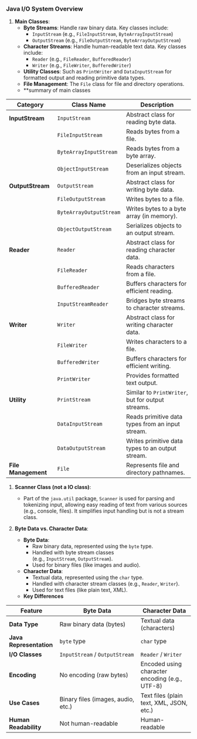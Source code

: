 
### Java I/O System Overview

1. **Main Classes**:
    - **Byte Streams**: Handle raw binary data. Key classes include:
        - `InputStream` (e.g., `FileInputStream`, `ByteArrayInputStream`)
        - `OutputStream` (e.g., `FileOutputStream`, `ByteArrayOutputStream`)
    - **Character Streams**: Handle human-readable text data. Key classes include:
        - `Reader` (e.g., `FileReader`, `BufferedReader`)
        - `Writer` (e.g., `FileWriter`, `BufferedWriter`)
    - **Utility Classes**: Such as `PrintWriter` and `DataInputStream` for formatted output and reading primitive data types.
    - **File Management**: The `File` class for file and directory operations.
    - **summary of main classes

|Category|Class Name|Description|
|---|---|---|
|**InputStream**|`InputStream`|Abstract class for reading byte data.|
||`FileInputStream`|Reads bytes from a file.|
||`ByteArrayInputStream`|Reads bytes from a byte array.|
||`ObjectInputStream`|Deserializes objects from an input stream.|
|**OutputStream**|`OutputStream`|Abstract class for writing byte data.|
||`FileOutputStream`|Writes bytes to a file.|
||`ByteArrayOutputStream`|Writes bytes to a byte array (in memory).|
||`ObjectOutputStream`|Serializes objects to an output stream.|
|**Reader**|`Reader`|Abstract class for reading character data.|
||`FileReader`|Reads characters from a file.|
||`BufferedReader`|Buffers characters for efficient reading.|
||`InputStreamReader`|Bridges byte streams to character streams.|
|**Writer**|`Writer`|Abstract class for writing character data.|
||`FileWriter`|Writes characters to a file.|
||`BufferedWriter`|Buffers characters for efficient writing.|
||`PrintWriter`|Provides formatted text output.|
|**Utility**|`PrintStream`|Similar to `PrintWriter`, but for output streams.|
||`DataInputStream`|Reads primitive data types from an input stream.|
||`DataOutputStream`|Writes primitive data types to an output stream.|
|**File Management**|`File`|Represents file and directory pathnames.|
    
1. **Scanner Class (not a IO class)**:
    - Part of the `java.util` package, `Scanner` is used for parsing and tokenizing input, allowing easy reading of text from various sources (e.g., console, files). It simplifies input handling but is not a stream class.
    
1. **Byte Data vs. Character Data**:
    - **Byte Data**:
        - Raw binary data, represented using the `byte` type.
        - Handled with byte stream classes (e.g., `InputStream`, `OutputStream`).
        - Used for binary files (like images and audio).
    - **Character Data**:
        - Textual data, represented using the `char` type.
        - Handled with character stream classes (e.g., `Reader`, `Writer`).
        - Used for text files (like plain text, XML).
	- **Key Differences**

|Feature|Byte Data|Character Data|
|---|---|---|
|**Data Type**|Raw binary data (bytes)|Textual data (characters)|
|**Java Representation**|`byte` type|`char` type|
|**I/O Classes**|`InputStream` / `OutputStream`|`Reader` / `Writer`|
|**Encoding**|No encoding (raw bytes)|Encoded using character encoding (e.g., UTF-8)|
|**Use Cases**|Binary files (images, audio, etc.)|Text files (plain text, XML, JSON, etc.)|
|**Human Readability**|Not human-readable|Human-readable|


